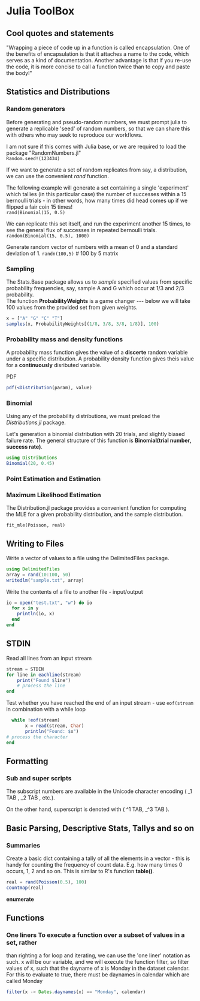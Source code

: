 # Julia ToolBox 

## Cool quotes and statements

"Wrapping a piece of code up in a function is called encapsulation. One of the benefits of encapsulation is that it attaches a name to the code, which serves as a kind of documentation. Another advantage is that if you re-use the code, it is more concise to call a function twice than to copy and paste the body!"     

## Statistics and Distributions 

### Random generators 

Before generating and pseudo-random numbers, we must prompt julia to generate a
replicable 'seed' of random numbers, so that we can share this with others who
may seek to reproduce our workflows.     

I am not sure if this comes with Julia base, or we are required to load the package "RandomNumbers.jl"   
`Random.seed!(123434)`   

If we want to generate a set of random replicates from say, a distribution, we can use the convenient *rand* function.  

The following example will generate a set containing a single 'experiment'
which tallies (in this particular case) the number of successes within a 15
bernoulli trials - in other words, how many times did head comes up if we
flipped a fair coin 15 times!   
`rand(Binomial(15, 0.5)`   

We can replicate this set itself, and run the experiment another 15 times, to see the general flux of successes in repeated bernoulli trials.   
`random(Binomial(15, 0.5), 1000)`      

Generate random vector of numbers with a mean of 0 and a standard deviation of 1.
`randn(100,5)` # 100 by 5 matrix 




### Sampling 

The Stats.Base package allows us to *sample* specified values from specific probability frequencies, say, sample A and G which occur at 1/3 and 2/3 probability.  
The function **ProbabilityWeights** is a game changer --- below we will take 100 values from the provided set from given weights.   
```julia
x = ["A" "G" "C" "T"] 
samples(x, ProbabilityWeights[(1/8, 3/8, 3/8, 1/8)], 100)
```

### Probability mass and density functions 

A probability mass function gives the value of a **discerte** random variable
under a specific distribution. A probability density function gives theis
value for a **continuously** disributed variable.    

PDF
```julia
pdf(<Distribution(param), value)
```


### Binomial

Using any of the probability distributions, we must preload  the *Distributions.jl* package.    

Let's generation a binomial distribution with 20 trials, and slightly biased failure rate. The general structure of this function is **Binomial(trial number, success rate)**.    
```julia
using Distributions
Binomial(20, 0.45)
```

### Point Estimation and Estimation

### Maximum Likelihood Estimation 
The Distribution.jl package provides a convenient function for computing the
MLE for a given probability distribution, and the sample distribution.   
    
`fit_mle(Poisson, real)`    






## Writing to Files 

Write a vector of values to a file using the DelimitedFiles package. 
```julia
using DelimitedFiles
array = rand(10:100, 50)
writedlm("sample.txt", array) 
```

Write the contents of a file to another file - input/output
```julia
io = open("test.txt", "w") do io
  for x in y
    println(io, x)
  end
end
``` 



## STDIN

Read all lines from an input stream 
```julia
stream = STDIN
for line in eachline(stream)
    print("Found $line")
    # process the line
end
```

Test whether you have reached the end of an input stream - use `eof(stream` in combination with a while loop
```julia
  while !eof(stream)
       x = read(stream, Char)
       println("Found: $x") 
# process the character
end
```    

## Formatting 
### Sub and super scripts

The subscript numbers are available in the Unicode character encoding ( \_1 TAB
, \_2 TAB , etc.).

On the other hand, superscript is denoted with ( \^1 TAB, \_^3 TAB ). 


## Basic Parsing, Descriptive Stats, Tallys and so on 

### Summaries
Create a basic dict containing a tally of all the elements in a vector - this
is handy for counting the frequency of count data. E.g. how many times 0
occurs, 1, 2 and so on. This is similar to R's function **table()**.     

```julia
real = rand(Poisson(0.5), 100)
countmap(real)
```     

**enumerate** 


## Functions 

### One liners To execute a function over a subset of values in a set, rather
than righting a for loop and iterating, we can use the 'one liner' notation as
such. x will be our variable, and we will execute the function filter, so
filter values of x, such that the dayname of x is Monday in the dataset
calendar. For this to evaluate to true, there must be daynames in calendar
which are called Monday
```julia
filter(x -> Dates.daynames(x) == "Monday", calendar)
```








